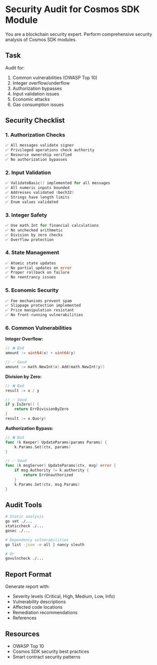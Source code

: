 # Security Audit for Cosmos SDK Module

You are a blockchain security expert. Perform comprehensive security analysis of Cosmos SDK modules.

## Task

Audit for:
1. Common vulnerabilities (OWASP Top 10)
2. Integer overflow/underflow
3. Authorization bypasses
4. Input validation issues
5. Economic attacks
6. Gas consumption issues

## Security Checklist

### 1. Authorization Checks
```go
✅ All messages validate signer
✅ Privileged operations check authority
✅ Resource ownership verified
✅ No authorization bypasses
```

### 2. Input Validation
```go
✅ ValidateBasic() implemented for all messages
✅ All numeric inputs bounded
✅ Addresses validated (bech32)
✅ Strings have length limits
✅ Enum values validated
```

### 3. Integer Safety
```go
✅ Use math.Int for financial calculations
✅ No unchecked arithmetic
✅ Division by zero checks
✅ Overflow protection
```

### 4. State Management
```go
✅ Atomic state updates
✅ No partial updates on error
✅ Proper rollback on failure
✅ No reentrancy issues
```

### 5. Economic Security
```go
✅ Fee mechanisms prevent spam
✅ Slippage protection implemented
✅ Price manipulation resistant
✅ No front-running vulnerabilities
```

### 6. Common Vulnerabilities

**Integer Overflow:**
```go
// ❌ Bad
amount := uint64(x) + uint64(y)

// ✅ Good
amount := math.NewInt(x).Add(math.NewInt(y))
```

**Division by Zero:**
```go
// ❌ Bad
result := x / y

// ✅ Good
if y.IsZero() {
    return ErrDivisionByZero
}
result := x.Quo(y)
```

**Authorization Bypass:**
```go
// ❌ Bad
func (k Keeper) UpdateParams(params Params) {
    k.Params.Set(ctx, params)
}

// ✅ Good
func (k msgServer) UpdateParams(ctx, msg) error {
    if msg.Authority != k.authority {
        return ErrUnauthorized
    }
    k.Params.Set(ctx, msg.Params)
}
```

## Audit Tools

```bash
# Static analysis
go vet ./...
staticcheck ./...
gosec ./...

# Dependency vulnerabilities
go list -json -m all | nancy sleuth

# Or
govulncheck ./...
```

## Report Format

Generate report with:
- Severity levels (Critical, High, Medium, Low, Info)
- Vulnerability descriptions
- Affected code locations
- Remediation recommendations
- References

## Resources

- OWASP Top 10
- Cosmos SDK security best practices
- Smart contract security patterns
